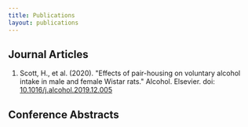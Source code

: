 ```yaml
---
title: Publications
layout: publications
---
```


## Journal Articles
1.	Scott, H., et al. (2020). "Effects of pair-housing on voluntary alcohol intake in male and female Wistar rats." Alcohol. Elsevier. doi: [10.1016/j.alcohol.2019.12.005](https://doi.org/10.1016/j.alcohol.2019.12.005)


## Conference Abstracts


